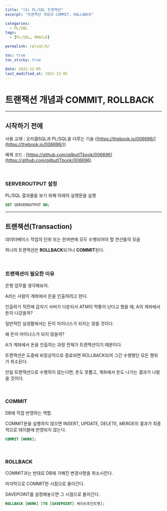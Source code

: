```yaml
---
title: "(6) PL/SQL 트랜잭션"
excerpt: "트랜잭션 개념과 COMMIT, ROLLBACK"

categories:
  - PL/SQL
tags:
  - [PL/SQL, ORACLE]

permalink: /plsql/6/

toc: true
toc_sticky: true

date: 2022-12-05
last_modified_at: 2022-12-05
---
```


# 트랜잭션 개념과 COMMIT, ROLLBACK

---

## 시작하기 전에

사용 교재 : 오라클SQL과 PL/SQL을 다루는 기술 ([https://thebook.io/006696/](https://thebook.io/006696/))

예제 코드 : [https://github.com/gilbutITbook/006696](https://github.com/gilbutITbook/006696)

<br/>

### SERVEROUTPUT 설정

PL/SQL 결과물을 보기 위해 아래의 실행문을 실행

```sql
SET SERVEROUTPUT ON;
```

---

## 트랜잭션(Transaction)

데이터베이스 작업의 단위 또는 한꺼번에 모두 수행되어야 할 연산들의 모음

하나의 트랜잭션은 **ROLLBACK**되거나 **COMMIT**된다.

<br/>

### 트랜잭션이 필요한 이유

은행 업무를 생각해보자.

A라는 사람이 계좌에서 돈을 인출하려고 한다.

인출하기 직전에 갑자기 서버가 다운되서 ATM이 먹통이 난다고 했을 때, A의 계좌에서 돈이 나갔을까? 

일반적인 실생활에서는 돈이 마이너스가 되지는 않을 것이다.

왜 돈이 마이너스가 되지 않을까?

A가 계좌에서 돈을 인출하는 과정 전체가 트랜잭션이기 때문이다.

트랜잭션은 도중에 비정상적으로 종료되면 ROLLBACK되어 그간 수행했던 모든 행위가 취소된다.

만일 트랜잭션으로 수행하지 않는다면, 돈도 못뽑고, 계좌에서 돈도 나가는 결과가 나왔을 것이다.

<br/>

### COMMIT

DB에 직접 반영하는 역할.

COMMIT문을 실행하지 않으면 INSERT, UPDATE, DELETE, MERGE의 결과가 최종적으로 테이블에 반영되지 않는다.

```sql
COMMIT [WORK];
```

<br/>

### ROLLBACK

COMMIT과는 반대로 DB에 가해진 변경사항을 취소시킨다.

마지막으로 COMMIT한 시점으로 돌아간다.

SAVEPOINT를 설정해놓으면 그 시점으로 돌아간다.

```sql
ROLLBACK [WORK] [TO [SAVEPOINT] 세이브포인트명];
```





<br/><br/><br/><br/><br/>